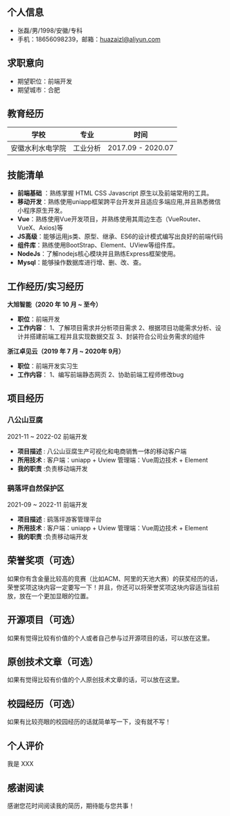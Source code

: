 ## 个人信息

- 张磊/男/1998/安徽/专科
- 手机：18656098239，邮箱：huazaizl@aliyun.com

## 求职意向

- 期望职位：前端开发
- 期望城市：合肥

## 教育经历

| 学校         | 专业     | 时间              |
| ------------ | -------------- | ----------------- |
| 安徽水利水电学院 | 工业分析 | 2017.09 - 2020.07 |


## 技能清单

- **前端基础** ：熟练掌握 HTML CSS Javascript 原生以及前端常用的工具。
- **移动开发**：熟练使用uniapp框架跨平台开发并且适应多端应用,并且熟悉微信小程序原生开发。
- **Vue**：熟练使用Vue开发项目，并熟练使用其周边生态（VueRouter、VueX、Axios)等
- **JS高级**：能够运用js类、原型、继承、ES6的设计模式编写出良好的前端代码
- **组件库**：熟练使用BootStrap、Element、UView等组件库。
- **NodeJs**：了解nodejs核心模块并且熟练Express框架使用。
- **Mysql**：能够操作数据库进行增、删、改、查。


## 工作经历/实习经历

**大旭智能（2020 年 10 月 ~ 至今）**

- **职位**：前端开发
- **工作内容**：
   1、了解项目需求并分析项目需求
   2、根据项目功能需求分析、设计并搭建前端工程并且实现数据交互
   3、封装符合公司业务需求的组件

**浙江卓见云（2019 年 7 月 ~ 2020年 9月）**

- **职位**：前端开发实习生
- **工作内容**：
   1、编写前端静态网页
   2、协助前端工程师修改bug


## 项目经历 

### 八公山豆腐

2021-11 ~ 2022-02   前端开发

- **项目描述** : 八公山豆腐生产可视化和电商销售一体的移动客户端
- **所用技术** : 
    客户端：uniapp + Uview
    管理端：Vue周边技术 + Element 
- **我的职责** :负责移动端开发 

### 鹞落坪自然保护区

2021-09 ~ 2022-11   前端开发

- **项目描述** : 鹞落坪游客管理平台
- **所用技术** : 
    客户端：uniapp + Uview
    管理端：Vue周边技术 + Element 
- **我的职责** :负责移动端开发 
 


## 荣誉奖项（可选）

如果你有含金量比较高的竞赛（比如ACM、阿里的天池大赛）的获奖经历的话，荣誉奖项这块内容一定要写一下！并且，你还可以将荣誉奖项这块内容适当往前放，放在一个更加显眼的位置。

## 开源项目（可选）

如果有觉得比较有价值的个人或者自己参与过开源项目的话，可以放在这里。

## 原创技术文章（可选）

如果有觉得比较有价值的个人原创技术文章的话，可以放在这里。

## 校园经历（可选）

如果有比较亮眼的校园经历的话就简单写一下，没有就不写！

## 个人评价

我是 XXX

## 感谢阅读

感谢您花时间阅读我的简历，期待能与您共事！

<div style="page-break-after: always;"></div>
